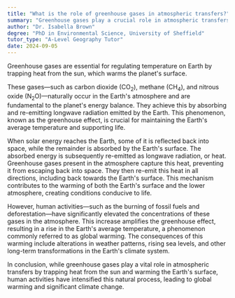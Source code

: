 ```yaml
---
title: "What is the role of greenhouse gases in atmospheric transfers?"
summary: "Greenhouse gases play a crucial role in atmospheric transfers by trapping heat from the sun, thus warming the Earth's surface."
author: "Dr. Isabella Brown"
degree: "PhD in Environmental Science, University of Sheffield"
tutor_type: "A-Level Geography Tutor"
date: 2024-09-05
---
```


Greenhouse gases are essential for regulating temperature on Earth by trapping heat from the sun, which warms the planet's surface.

These gases—such as carbon dioxide ($\text{CO}_2$), methane ($\text{CH}_4$), and nitrous oxide ($\text{N}_2\text{O}$)—naturally occur in the Earth's atmosphere and are fundamental to the planet's energy balance. They achieve this by absorbing and re-emitting longwave radiation emitted by the Earth. This phenomenon, known as the greenhouse effect, is crucial for maintaining the Earth's average temperature and supporting life.

When solar energy reaches the Earth, some of it is reflected back into space, while the remainder is absorbed by the Earth's surface. The absorbed energy is subsequently re-emitted as longwave radiation, or heat. Greenhouse gases present in the atmosphere capture this heat, preventing it from escaping back into space. They then re-emit this heat in all directions, including back towards the Earth's surface. This mechanism contributes to the warming of both the Earth's surface and the lower atmosphere, creating conditions conducive to life.

However, human activities—such as the burning of fossil fuels and deforestation—have significantly elevated the concentrations of these gases in the atmosphere. This increase amplifies the greenhouse effect, resulting in a rise in the Earth's average temperature, a phenomenon commonly referred to as global warming. The consequences of this warming include alterations in weather patterns, rising sea levels, and other long-term transformations in the Earth's climate system.

In conclusion, while greenhouse gases play a vital role in atmospheric transfers by trapping heat from the sun and warming the Earth's surface, human activities have intensified this natural process, leading to global warming and significant climate change.
    